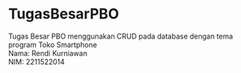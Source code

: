 # TugasBesarPBO
Tugas Besar PBO menggunakan CRUD pada database dengan tema program Toko Smartphone\
Nama: Rendi Kurniawan\
NIM: 2211522014
